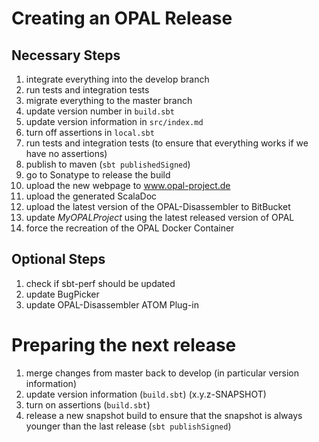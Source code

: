 # Creating an OPAL Release

## Necessary Steps
 1. integrate everything into the develop branch
 1. run tests and integration tests
 1. migrate everything to the master branch
 1. update version number in `build.sbt`
 1. update version information in `src/index.md`
 1. turn off assertions in `local.sbt`
 1. run tests and integration tests (to ensure that everything works if we have no assertions)
 1. publish to maven (`sbt publishedSigned`)
 1. go to Sonatype to release the build
 1. upload the new webpage to www.opal-project.de 
 1. upload the generated ScalaDoc
 1. upload the latest version of the OPAL-Disassembler to BitBucket
 1. update *MyOPALProject* using the latest released version of OPAL
 1. force the recreation of the OPAL Docker Container
 
## Optional Steps
 1. check if sbt-perf should be updated
 1. update BugPicker
 1. update OPAL-Disassembler ATOM Plug-in 
 
# Preparing the next release 
 1. merge changes from master back to develop (in particular version information)
 1. update version information (`build.sbt`) (x.y.z-SNAPSHOT)
 1. turn on assertions (`build.sbt`)
 1. release a new snapshot build to ensure that the snapshot is always younger than the last release (`sbt publishSigned`)
